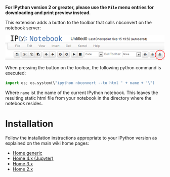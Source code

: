 **For IPython version 2 or greater, please use the `File` menu entries for downloading and print preview instead.**

This extension adds a button to the toolbar that calls nbconvert on the notebook server:

![](nbconvert-button.png)

When pressing the button on the toolbar, the following python command is executed:
```python
import os; os.system(\"ipython nbconvert --to html ' + name + '\")
```
Where `name` ist the name of the current IPython notebook. 
This leaves the resulting static html file from your notebook in the directory where the notebook resides.


Installation
============

Follow the installation instructions appropriate to your IPython version as explained on the main wiki home pages:
* [Home generic](Home)
* [Home 4.x (Jupyter)](Home-4.x-(Jupyter))
* [Home 3.x](Home-3.x)
* [Home 2.x](Home-2.x)